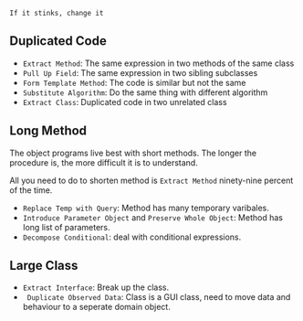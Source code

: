 ```
If it stinks, change it
```

## Duplicated Code

- `Extract Method`: The same expression in two methods of the same class
- `Pull Up Field`: The same expression in two sibling subclasses
- `Form Template Method`: The code is similar but not the same
- `Substitute Algorithm`: Do the same thing with different algorithm
- `Extract Class`: Duplicated code in two unrelated class

## Long Method

The object programs live best with short methods.
The longer the procedure is, the more difficult it is to understand.

All you need to do to shorten method is `Extract Method` ninety-nine percent of the time.

- `Replace Temp with Query`: Method has many temporary varibales.
- `Introduce Parameter Object` and `Preserve Whole Object`: Method has long list of parameters. 
- `Decompose Conditional`: deal with conditional expressions.

## Large Class

- `Extract Interface`: Break up the class.
- ` Duplicate Observed Data`: Class is a GUI class, need to move data and behaviour to a seperate domain object.
